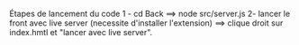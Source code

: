 Étapes de lancement du code
1 - cd Back ==> node src/server.js
2- lancer le front avec live server (necessite d'installer l'extension) ==> clique droit sur index.hmtl et "lancer avec live server".
